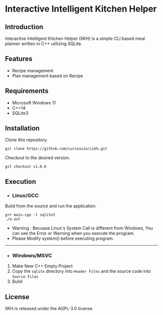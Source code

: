 # Interactive Intelligent Kitchen Helper

## Introduction

Interactive Intelligent Kitchen Helper (IIKH) is a simple CLI based meal planner written in C++ utilizing SQLite.

## Features

* Recipe management
* Plan management based on Recipe

## Requirements

* Microsoft Windows 11
* C++14
* SQLite3

## Installation

Clone this repository.

```shell
git clone https://github.com/curiousio/iikh.git
```

Checkout to the desired version.

```shell
git checkout v1.0.0
```

## Execution

* ### Linux/GCC

Build from the source and run the application.

```shell
g++ main.cpp -l sqlite3
./a.out
```
* Warning : Becuase Linux's System Call is different from Windows, You can see the Error or Warning when you execute the program.
* Please Modify system() before executing program. 

*****

* ### Windows/MSVC

1. Make New C++ Empty Project
2. Copy the `sqlite` directory into `Header Files` and the source code into `Source Files`
3. Bulid

## License

IIKH is released under the AGPL-3.0 license.
